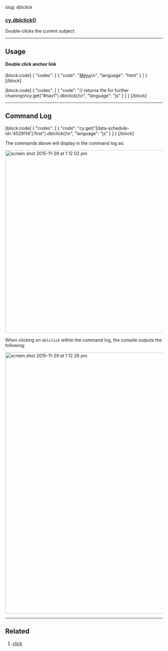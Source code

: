 slug: dblclick

### [cy.dblclick()](#usage)

Double-clicks the current subject.

***

## Usage

#### Double click anchor link

[block:code]
{
    "codes": [
        {
            "code": "<a href='#nav1'>Menu</a>\n",
            "language": "html"
        }
    ]
}
[/block]

[block:code]
{
    "codes": [
        {
            "code": "// returns the <a> for further chaining\ncy.get(\"#nav1\").dblclick()\n",
            "language": "js"
        }
    ]
}
[/block]

***

## Command Log

[block:code]
{
    "codes": [
        {
            "code": "cy.get(\"[data-schedule-id='4529114']:first\").dblclick()\n",
            "language": "js"
        }
    ]
}
[/block]

The commands above will display in the command log as:

<img width="585" alt="screen shot 2015-11-29 at 1 12 02 pm" src="https://cloud.githubusercontent.com/assets/1271364/11459013/035a6c5e-969b-11e5-935f-dce5c8efbdd6.png">

When clicking on `dblclick` within the command log, the console outputs the following:

<img width="836" alt="screen shot 2015-11-29 at 1 12 26 pm" src="https://cloud.githubusercontent.com/assets/1271364/11459015/0755e216-969b-11e5-9f7e-ed04245d75ef.png">

***

## Related
1. [click](click)